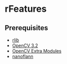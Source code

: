 # rFeatures

## Prerequisites
- [rlib](../../../rlib)
- [OpenCV 3.2](http://opencv.org)
- [OpenCV Extra Modules](https://github.com/opencv/opencv_contrib)
- [nanoflann](https://github.com/jlblancoc/nanoflann)
